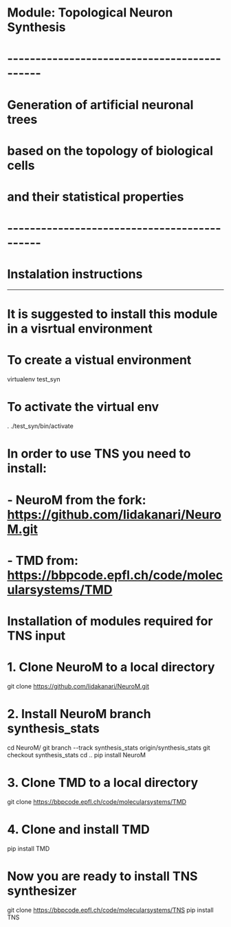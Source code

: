 # Module: Topological Neuron Synthesis

# --------------------------------------------
# Generation of artificial neuronal trees
# based on the topology of biological cells
# and their statistical properties
# --------------------------------------------


# Instalation instructions
--------------------------------
# It is suggested to install this module in a visrtual environment
# To create a vistual environment
virtualenv test_syn

# To activate the virtual env
. ./test_syn/bin/activate

# In order to use TNS you need to install:
# - NeuroM from the fork: https://github.com/lidakanari/NeuroM.git
# - TMD from: https://bbpcode.epfl.ch/code/molecularsystems/TMD

# Installation of modules required for TNS input
# 1. Clone NeuroM to a local directory
git clone https://github.com/lidakanari/NeuroM.git

# 2. Install NeuroM branch synthesis_stats
cd NeuroM/
git branch --track synthesis_stats origin/synthesis_stats
git checkout synthesis_stats
cd ..
pip install NeuroM

# 3. Clone TMD to a local directory
git clone https://bbpcode.epfl.ch/code/molecularsystems/TMD

# 4. Clone and install TMD
pip install TMD

# Now you are ready to install TNS synthesizer
git clone https://bbpcode.epfl.ch/code/molecularsystems/TNS
pip install TNS
